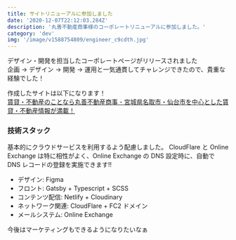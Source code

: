 ```yaml
---
title: サイトリニューアルに参加しました
date: '2020-12-07T22:12:03.284Z'
description: '丸善不動産商事様のコーポレートリニューアルに参加しました。'
category: 'dev'
img: '/image/v1588754809/engineer_c9cdth.jpg'
---
```


デザイン・開発を担当したコーポレートページがリリースされました  
企画 &rarr; デザイン &rarr; 開発 &rarr; 運用と一気通貫してチャレンジできたので、貴重な経験でした！

作成したサイトは以下になります！  
[賃貸・不動産のことなら丸善不動産商事 - 宮城県名取市・仙台市を中心とした賃貸・不動産情報が満載！](https://maruzenfudosan.co.jp)

### 技術スタック

基本的にクラウドサービスを利用するよう配慮しました。
CloudFlare と Online Exchange は特に相性がよく、Online Exchange の DNS 設定時に、自動で DNS レコードの登録を実施できます!!

- デザイン: Figma
- フロント: Gatsby + Typescript + SCSS
- コンテンツ配信: Netlify + Cloudinary
- ネットワーク関連: CloudFlare + FC2 ドメイン
- メールシステム: Online Exchange

今後はマーケティングもできるようになりたいなぁ
